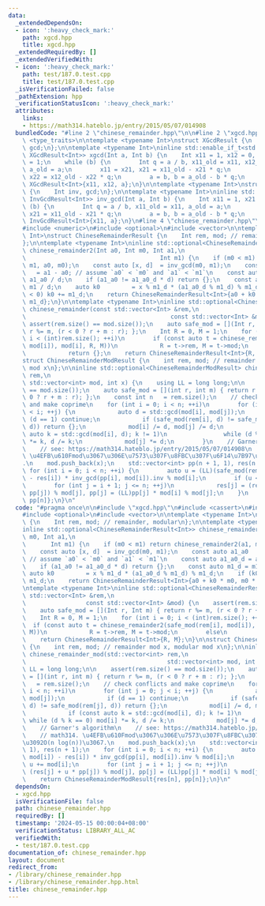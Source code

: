 ```yaml
---
data:
  _extendedDependsOn:
  - icon: ':heavy_check_mark:'
    path: xgcd.hpp
    title: xgcd.hpp
  _extendedRequiredBy: []
  _extendedVerifiedWith:
  - icon: ':heavy_check_mark:'
    path: test/187.0.test.cpp
    title: test/187.0.test.cpp
  _isVerificationFailed: false
  _pathExtension: hpp
  _verificationStatusIcon: ':heavy_check_mark:'
  attributes:
    links:
    - https://math314.hateblo.jp/entry/2015/05/07/014908
  bundledCode: "#line 2 \"chinese_remainder.hpp\"\n\n#line 2 \"xgcd.hpp\"\n\n#include\
    \ <type_traits>\n\ntemplate <typename Int>\nstruct XGcdResult {\n    Int x, y,\
    \ gcd;\n};\n\ntemplate <typename Int>\ninline std::enable_if_t<std::is_signed_v<Int>,\
    \ XGcdResult<Int>> xgcd(Int a, Int b) {\n    Int x11 = 1, x12 = 0, x21 = 0, x22\
    \ = 1;\n    while (b) {\n        Int q = a / b, x11_old = x11, x12_old = x12,\
    \ a_old = a;\n        x11 = x21, x21 = x11_old - x21 * q;\n        x12 = x22,\
    \ x22 = x12_old - x22 * q;\n        a = b, b = a_old - b * q;\n    }\n    return\
    \ XGcdResult<Int>{x11, x12, a};\n}\n\ntemplate <typename Int>\nstruct InvGcdResult\
    \ {\n    Int inv, gcd;\n};\n\ntemplate <typename Int>\ninline std::enable_if_t<std::is_signed_v<Int>,\
    \ InvGcdResult<Int>> inv_gcd(Int a, Int b) {\n    Int x11 = 1, x21 = 0;\n    while\
    \ (b) {\n        Int q = a / b, x11_old = x11, a_old = a;\n        x11 = x21,\
    \ x21 = x11_old - x21 * q;\n        a = b, b = a_old - b * q;\n    }\n    return\
    \ InvGcdResult<Int>{x11, a};\n}\n#line 4 \"chinese_remainder.hpp\"\n#include <cassert>\n\
    #include <numeric>\n#include <optional>\n#include <vector>\n\ntemplate <typename\
    \ Int>\nstruct ChineseRemainderResult {\n    Int rem, mod; // remainder, modular\n\
    };\n\ntemplate <typename Int>\ninline std::optional<ChineseRemainderResult<Int>>\
    \ chinese_remainder2(Int a0, Int m0, Int a1,\n                               \
    \                                      Int m1) {\n    if (m0 < m1) return chinese_remainder2(a1,\
    \ m1, a0, m0);\n    const auto [x, d]  = inv_gcd(m0, m1);\n    const auto a1_a0\
    \   = a1 - a0; // assume `a0` < `m0` and `a1` < `m1`\n    const auto a1_a0_d =\
    \ a1_a0 / d;\n    if (a1_a0 != a1_a0_d * d) return {};\n    const auto m1_d =\
    \ m1 / d;\n    auto k0         = x % m1_d * (a1_a0_d % m1_d) % m1_d;\n    if (k0\
    \ < 0) k0 += m1_d;\n    return ChineseRemainderResult<Int>{a0 + k0 * m0, m0 *\
    \ m1_d};\n}\n\ntemplate <typename Int>\ninline std::optional<ChineseRemainderResult<Int>>\
    \ chinese_remainder(const std::vector<Int> &rem,\n                           \
    \                                         const std::vector<Int> &mod) {\n   \
    \ assert(rem.size() == mod.size());\n    auto safe_mod = [](Int r, Int m) { return\
    \ r %= m, (r < 0 ? r + m : r); };\n    Int R = 0, M = 1;\n    for (int i = 0;\
    \ i < (int)rem.size(); ++i)\n        if (const auto t = chinese_remainder2(safe_mod(rem[i],\
    \ mod[i]), mod[i], R, M))\n            R = t->rem, M = t->mod;\n        else\n\
    \            return {};\n    return ChineseRemainderResult<Int>{R, M};\n}\n\n\
    struct ChineseRemainderModResult {\n    int rem, mod; // remainder mod x, modular\
    \ mod x\n};\n\ninline std::optional<ChineseRemainderModResult> chinese_remainder_mod(std::vector<int>\
    \ rem,\n                                                                     \
    \ std::vector<int> mod, int x) {\n    using LL = long long;\n\n    assert(rem.size()\
    \ == mod.size());\n    auto safe_mod = [](int r, int m) { return r %= m, (r <\
    \ 0 ? r + m : r); };\n    const int n   = rem.size();\n    // check conflicts\
    \ and make coprime\n    for (int i = 0; i < n; ++i)\n        for (int j = 0; j\
    \ < i; ++j) {\n            auto d = std::gcd(mod[i], mod[j]);\n            if\
    \ (d == 1) continue;\n            if (safe_mod(rem[i], d) != safe_mod(rem[j],\
    \ d)) return {};\n            mod[i] /= d, mod[j] /= d;\n            if (const\
    \ auto k = std::gcd(mod[i], d); k != 1)\n                while (d % k == 0) mod[i]\
    \ *= k, d /= k;\n            mod[j] *= d;\n        }\n    // Garner's algorithm\n\
    \    // see: https://math314.hateblo.jp/entry/2015/05/07/014908\n    // math314.\
    \ \u4EFB\u610Fmod\u3067\u306E\u7573\u307F\u8FBC\u307F\u6F14\u7B97\u3092O(n log(n))\u3067\
    .\n    mod.push_back(x);\n    std::vector<int> pp(n + 1, 1), res(n + 1);\n   \
    \ for (int i = 0; i < n; ++i) {\n        auto u = (LL)(safe_mod(rem[i], mod[i])\
    \ - res[i]) * inv_gcd(pp[i], mod[i]).inv % mod[i];\n        if (u < 0) u += mod[i];\n\
    \        for (int j = i + 1; j <= n; ++j)\n            res[j] = (res[j] + u *\
    \ pp[j]) % mod[j], pp[j] = (LL)pp[j] * mod[i] % mod[j];\n    }\n    return ChineseRemainderModResult{res[n],\
    \ pp[n]};\n}\n"
  code: "#pragma once\n\n#include \"xgcd.hpp\"\n#include <cassert>\n#include <numeric>\n\
    #include <optional>\n#include <vector>\n\ntemplate <typename Int>\nstruct ChineseRemainderResult\
    \ {\n    Int rem, mod; // remainder, modular\n};\n\ntemplate <typename Int>\n\
    inline std::optional<ChineseRemainderResult<Int>> chinese_remainder2(Int a0, Int\
    \ m0, Int a1,\n                                                              \
    \       Int m1) {\n    if (m0 < m1) return chinese_remainder2(a1, m1, a0, m0);\n\
    \    const auto [x, d]  = inv_gcd(m0, m1);\n    const auto a1_a0   = a1 - a0;\
    \ // assume `a0` < `m0` and `a1` < `m1`\n    const auto a1_a0_d = a1_a0 / d;\n\
    \    if (a1_a0 != a1_a0_d * d) return {};\n    const auto m1_d = m1 / d;\n   \
    \ auto k0         = x % m1_d * (a1_a0_d % m1_d) % m1_d;\n    if (k0 < 0) k0 +=\
    \ m1_d;\n    return ChineseRemainderResult<Int>{a0 + k0 * m0, m0 * m1_d};\n}\n\
    \ntemplate <typename Int>\ninline std::optional<ChineseRemainderResult<Int>> chinese_remainder(const\
    \ std::vector<Int> &rem,\n                                                   \
    \                 const std::vector<Int> &mod) {\n    assert(rem.size() == mod.size());\n\
    \    auto safe_mod = [](Int r, Int m) { return r %= m, (r < 0 ? r + m : r); };\n\
    \    Int R = 0, M = 1;\n    for (int i = 0; i < (int)rem.size(); ++i)\n      \
    \  if (const auto t = chinese_remainder2(safe_mod(rem[i], mod[i]), mod[i], R,\
    \ M))\n            R = t->rem, M = t->mod;\n        else\n            return {};\n\
    \    return ChineseRemainderResult<Int>{R, M};\n}\n\nstruct ChineseRemainderModResult\
    \ {\n    int rem, mod; // remainder mod x, modular mod x\n};\n\ninline std::optional<ChineseRemainderModResult>\
    \ chinese_remainder_mod(std::vector<int> rem,\n                              \
    \                                        std::vector<int> mod, int x) {\n    using\
    \ LL = long long;\n\n    assert(rem.size() == mod.size());\n    auto safe_mod\
    \ = [](int r, int m) { return r %= m, (r < 0 ? r + m : r); };\n    const int n\
    \   = rem.size();\n    // check conflicts and make coprime\n    for (int i = 0;\
    \ i < n; ++i)\n        for (int j = 0; j < i; ++j) {\n            auto d = std::gcd(mod[i],\
    \ mod[j]);\n            if (d == 1) continue;\n            if (safe_mod(rem[i],\
    \ d) != safe_mod(rem[j], d)) return {};\n            mod[i] /= d, mod[j] /= d;\n\
    \            if (const auto k = std::gcd(mod[i], d); k != 1)\n               \
    \ while (d % k == 0) mod[i] *= k, d /= k;\n            mod[j] *= d;\n        }\n\
    \    // Garner's algorithm\n    // see: https://math314.hateblo.jp/entry/2015/05/07/014908\n\
    \    // math314. \u4EFB\u610Fmod\u3067\u306E\u7573\u307F\u8FBC\u307F\u6F14\u7B97\
    \u3092O(n log(n))\u3067.\n    mod.push_back(x);\n    std::vector<int> pp(n + 1,\
    \ 1), res(n + 1);\n    for (int i = 0; i < n; ++i) {\n        auto u = (LL)(safe_mod(rem[i],\
    \ mod[i]) - res[i]) * inv_gcd(pp[i], mod[i]).inv % mod[i];\n        if (u < 0)\
    \ u += mod[i];\n        for (int j = i + 1; j <= n; ++j)\n            res[j] =\
    \ (res[j] + u * pp[j]) % mod[j], pp[j] = (LL)pp[j] * mod[i] % mod[j];\n    }\n\
    \    return ChineseRemainderModResult{res[n], pp[n]};\n}\n"
  dependsOn:
  - xgcd.hpp
  isVerificationFile: false
  path: chinese_remainder.hpp
  requiredBy: []
  timestamp: '2024-05-15 00:00:04+08:00'
  verificationStatus: LIBRARY_ALL_AC
  verifiedWith:
  - test/187.0.test.cpp
documentation_of: chinese_remainder.hpp
layout: document
redirect_from:
- /library/chinese_remainder.hpp
- /library/chinese_remainder.hpp.html
title: chinese_remainder.hpp
---
```

